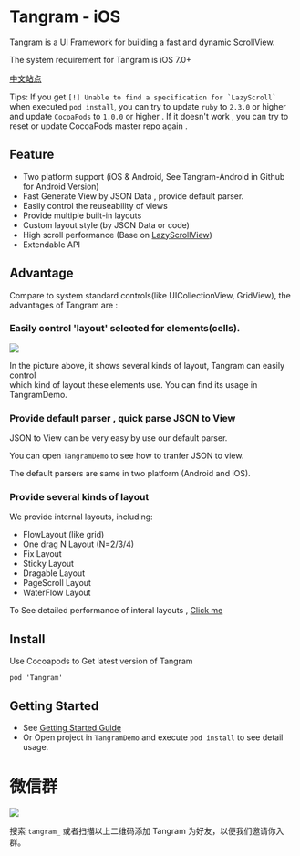# Tangram - iOS

Tangram is a UI Framework for building a fast and dynamic ScrollView. 
 
The system requirement for Tangram is iOS 7.0+

[中文站点](http://tangram.pingguohe.net)

Tips: If you get ``[!] Unable to find a specification for `LazyScroll` `` when executed `pod install`, you can try to update `ruby` to `2.3.0` or higher and update `CocoaPods` to `1.0.0` or higher . If it doesn't work , you can try to reset or update CocoaPods master repo again . 

## Feature

- Two platform support (iOS & Android, See Tangram-Android in Github for Android Version)
- Fast Generate View by JSON Data , provide default parser.
- Easily control the reuseability of views 
- Provide multiple built-in layouts 
- Custom layout style (by JSON Data or code)
- High scroll performance (Base on [LazyScrollView](https://github.com/alibaba/LazyScrollView))
- Extendable API

## Advantage

Compare to system standard controls(like UICollectionView, GridView), 
the advantages of Tangram are : 

### Easily control 'layout' selected for elements(cells). 

![](https://gw.alicdn.com/tps/TB1c7HuPVXXXXaGaXXXXXXXXXXX-370-672.gif)

In the picture above, it shows several kinds of layout, Tangram can easily control  
which kind of layout these elements use. You can find its usage in TangramDemo.

### Provide default parser , quick parse JSON to View

JSON to View can be very easy by use our default parser.

You can open `TangramDemo` to see how to tranfer JSON to view.

The default parsers are same in two platform (Android and iOS).

### Provide several kinds of layout 

We provide internal layouts, including:

* FlowLayout (like grid)
* One drag N Layout (N=2/3/4)
* Fix Layout
* Sticky Layout
* Dragable Layout
* PageScroll Layout
* WaterFlow Layout

To See detailed performance of interal layouts , [Click me](https://github.com/alibaba/Tangram-iOS/blob/master/Docs/layoutIndex.md)

## Install

Use Cocoapods to Get latest version of Tangram

```
pod 'Tangram'
```


## Getting Started

- See [Getting Started Guide](https://github.com/alibaba/Tangram-iOS/blob/master/Docs/getting-started.md)
- Or Open project in `TangramDemo` and execute `pod install` to see detail usage.


# 微信群

![](https://img.alicdn.com/tfs/TB11_2_kbSYBuNjSspiXXXNzpXa-167-167.png)

搜索 `tangram_` 或者扫描以上二维码添加 Tangram 为好友，以便我们邀请你入群。
